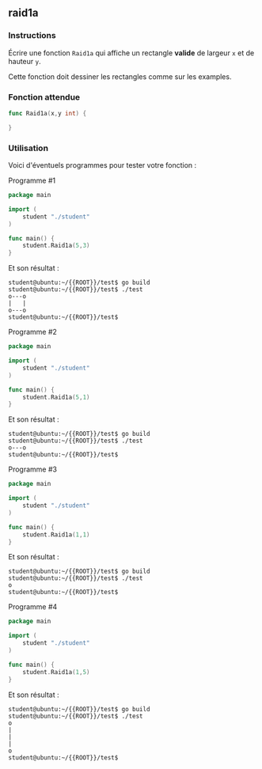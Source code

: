 ## raid1a

### Instructions

Écrire une fonction `Raid1a` qui affiche un rectangle **valide** de largeur `x` et de hauteur `y`.

Cette fonction doit dessiner les rectangles comme sur les examples.

### Fonction attendue

```go
func Raid1a(x,y int) {

}
```

### Utilisation

Voici d'éventuels programmes pour tester votre fonction :

Programme #1

```go
package main

import (
	student "./student"
)

func main() {
	student.Raid1a(5,3)
}
```

Et son résultat :

```console
student@ubuntu:~/{{ROOT}}/test$ go build
student@ubuntu:~/{{ROOT}}/test$ ./test
o---o
|   |
o---o
student@ubuntu:~/{{ROOT}}/test$
```

Programme #2

```go
package main

import (
	student "./student"
)

func main() {
	student.Raid1a(5,1)
}
```

Et son résultat :

```console
student@ubuntu:~/{{ROOT}}/test$ go build
student@ubuntu:~/{{ROOT}}/test$ ./test
o---o
student@ubuntu:~/{{ROOT}}/test$
```

Programme #3

```go
package main

import (
	student "./student"
)

func main() {
	student.Raid1a(1,1)
}
```

Et son résultat :

```console
student@ubuntu:~/{{ROOT}}/test$ go build
student@ubuntu:~/{{ROOT}}/test$ ./test
o
student@ubuntu:~/{{ROOT}}/test$
```

Programme #4

```go
package main

import (
	student "./student"
)

func main() {
	student.Raid1a(1,5)
}
```

Et son résultat :

```console
student@ubuntu:~/{{ROOT}}/test$ go build
student@ubuntu:~/{{ROOT}}/test$ ./test
o
|
|
|
o
student@ubuntu:~/{{ROOT}}/test$
```
